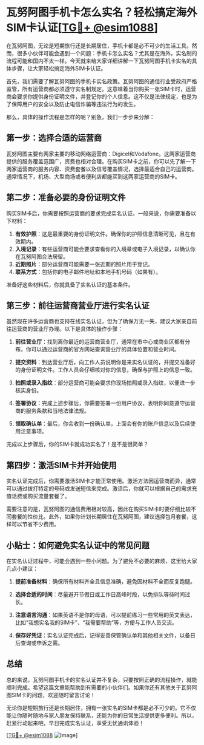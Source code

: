 # 瓦努阿图手机卡怎么实名？轻松搞定海外SIM卡认证[[TG💪+ @esim1088](https://t.me/s/esim1088)]

在瓦努阿图，无论是短期旅行还是长期居住，手机卡都是必不可少的生活工具。然而，很多小伙伴可能会遇到一个问题：手机卡怎么实名？尤其是在海外，实名制的流程可能和国内不太一样。今天就来给大家详细讲解一下瓦努阿图手机卡实名的具体步骤，让大家轻松搞定海外SIM卡认证。

首先，我们需要了解瓦努阿图的手机卡实名政策。瓦努阿图的通信行业受政府严格监管，所有运营商都必须遵守实名制规定。这意味着当你购买一张SIM卡时，运营商会要求你提供身份证明文件，并登记你的个人信息。这不仅是法律规定，也是为了保障用户的安全以及防止电信诈骗等违法行为的发生。

那么，具体的操作流程是怎样的呢？别急，我们一步步来分解：

## 第一步：选择合适的运营商

瓦努阿图主要有两家主要的移动网络运营商：Digicel和Vodafone。这两家运营商提供的服务覆盖范围广，资费也相对合理。在购买SIM卡之前，你可以先了解一下两家运营商的服务内容、资费套餐以及信号覆盖情况，选择最适合自己的运营商。通常情况下，机场、大型商场或者便利店都能买到这两家运营商的SIM卡。

## 第二步：准备必要的身份证明文件

购买SIM卡后，你需要按照运营商的要求完成实名认证。一般来说，你需要准备以下材料：

1. **有效护照**：这是最重要的身份证明文件。确保你的护照信息清晰可见，且在有效期内。
2. **入境记录**：有些运营商可能会要求查看你的入境章或电子入境记录，以确认你在瓦努阿图合法居留。
3. **近期照片**：部分运营商可能需要一张近期的照片用于登记。
4. **联系方式**：包括你的电子邮件地址和本地手机号码（如果有）。

准备好这些材料后，你就具备了实名认证的基本条件。

## 第三步：前往运营商营业厅进行实名认证

虽然现在许多运营商也支持在线实名认证，但为了确保万无一失，建议大家亲自前往运营商的营业厅办理。以下是具体的操作步骤：

1. **前往营业厅**：找到离你最近的运营商营业厅，通常在市中心或商业区都有分布。你可以通过运营商的官方网站查询营业厅的具体位置和营业时间。
   
2. **提交资料**：到达营业厅后，向工作人员说明你是来实名认证的，并提交准备好的身份证明文件。工作人员会仔细核对你的信息，确保与护照上的信息一致。

3. **拍照或录入指纹**：部分运营商可能会要求你现场拍照或录入指纹，以便进一步核实身份。

4. **签署协议**：完成上述步骤后，你需要签署一份用户协议，表明你同意遵守运营商的服务条款和当地法律法规。

5. **领取确认单**：最后，你会收到一份确认单，上面会有你的账户信息以及后续使用注意事项。

完成以上步骤后，你的SIM卡就成功实名了！是不是很简单？

## 第四步：激活SIM卡并开始使用

实名认证完成后，你需要激活SIM卡才能正常使用。激活方法因运营商而异，通常可以通过拨打特定的号码或发送短信来完成。激活后，你就可以根据自己的需求充值话费或购买流量套餐了。

需要注意的是，瓦努阿图的通信费用相对较高，因此在购买SIM卡时要仔细比较不同套餐的性价比。此外，如果你计划长期居住在瓦努阿图，建议选择包月套餐，这样可以节省不少费用。

## 小贴士：如何避免实名认证中的常见问题

在实名认证过程中，可能会遇到一些小问题。为了避免不必要的麻烦，这里给大家几点小建议：

1. **提前准备材料**：确保所有材料齐全且信息准确，避免因材料不全而反复跑腿。
   
2. **选择合适的时间**：尽量避开节假日或工作日高峰时段，以免排队等待时间过长。

3. **注意语言沟通**：如果英语不是你的母语，可以提前练习一些常用的英文表达，比如“我想实名我的SIM卡”、“我需要帮助”等，方便与工作人员交流。

4. **保存好凭证**：实名认证完成后，记得妥善保管确认单和其他相关文件，以备日后查询或申诉之需。

## 总结

总的来说，瓦努阿图手机卡的实名认证并不复杂，只要按照正确的流程操作，就能顺利完成。希望这篇文章能帮助到有需要的小伙伴们。如果你还有其他关于瓦努阿图SIM卡的问题，欢迎随时留言讨论！

无论你是短期旅行还是长期居住，拥有一张实名的SIM卡都是必不可少的。它不仅能让你随时随地与家人朋友保持联系，还能为你的日常生活提供更多便利。所以，赶紧行动起来吧，早日完成实名认证，享受无忧通讯体验！

[[TG💪+ @esim1088](https://t.me/s/esim1088) ![Image](https://i.postimg.cc/4NQfJmqS/Snipaste-2025-05-13-00-14-12.png)]